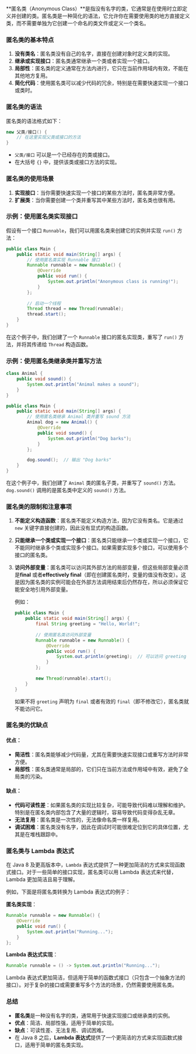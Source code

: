 **匿名类（Anonymous Class）**是指没有名字的类，它通常是在使用时立即定义并创建的类。匿名类是一种简化的语法，它允许你在需要使用类的地方直接定义类，而不需要单独为它创建一个命名的类文件或定义一个类名。

### 匿名类的基本特点

1. **没有类名**：匿名类没有自己的名字，直接在创建对象时定义类的实现。
2. **继承或实现接口**：匿名类通常继承一个类或者实现一个接口。
3. **局部性**：匿名类的定义通常在方法内进行，它只在当前作用域内有效，不能在其他地方复用。
4. **简化代码**：使用匿名类可以减少代码的冗余，特别是在需要快速实现一个接口或类时。

### 匿名类的语法

匿名类的语法格式如下：

```java
new 父类/接口() {
    // 在这里实现父类或接口的方法
}
```

- `父类/接口` 可以是一个已经存在的类或接口。
- 在大括号 `{}` 中，提供该类或接口方法的实现。

### 匿名类的使用场景

1. **实现接口**：当你需要快速实现一个接口的某些方法时，匿名类非常方便。
2. **扩展类**：当你需要创建一个类并重写其中某些方法时，匿名类也很有用。

### 示例：使用匿名类实现接口

假设有一个接口 `Runnable`，我们可以用匿名类来创建它的实例并实现 `run()` 方法：

```java
public class Main {
    public static void main(String[] args) {
        // 使用匿名类实现 Runnable 接口
        Runnable runnable = new Runnable() {
            @Override
            public void run() {
                System.out.println("Anonymous class is running!");
            }
        };
        
        // 启动一个线程
        Thread thread = new Thread(runnable);
        thread.start();
    }
}
```

在这个例子中，我们创建了一个 `Runnable` 接口的匿名实现类，重写了 `run()` 方法，并将其传递给 `Thread` 构造函数。

### 示例：使用匿名类继承类并重写方法

```java
class Animal {
    public void sound() {
        System.out.println("Animal makes a sound");
    }
}

public class Main {
    public static void main(String[] args) {
        // 使用匿名类继承 Animal 类并重写 sound 方法
        Animal dog = new Animal() {
            @Override
            public void sound() {
                System.out.println("Dog barks");
            }
        };

        dog.sound();  // 输出 "Dog barks"
    }
}
```

在这个例子中，我们创建了 `Animal` 类的匿名子类，并重写了 `sound()` 方法。`dog.sound()` 调用的是匿名类中定义的 `sound()` 方法。

### 匿名类的限制和注意事项

1. **不能定义构造函数**：匿名类不能定义构造方法，因为它没有类名。它是通过 `new` 关键字直接创建的，因此没有显式的构造函数。
    
2. **只能继承一个类或实现一个接口**：匿名类只能继承一个类或实现一个接口，它不能同时继承多个类或实现多个接口。如果需要实现多个接口，可以使用多个接口的匿名类。
    
3. **访问外部变量**：匿名类可以访问其外部方法的局部变量，但这些局部变量必须是**final** 或者**effectively final**（即在创建匿名类时，变量的值没有改变）。这是因为匿名类的实例可能会在外部方法调用结束后仍然存在，所以必须保证它能安全地引用外部变量。
    
    例如：
    
    ```java
    public class Main {
        public static void main(String[] args) {
            final String greeting = "Hello, World!";
            
            // 使用匿名类访问外部变量
            Runnable runnable = new Runnable() {
                @Override
                public void run() {
                    System.out.println(greeting);  // 可以访问 greeting
                }
            };
            
            new Thread(runnable).start();
        }
    }
    ```
    
    如果不将 `greeting` 声明为 `final` 或者有效的 `final`（即不修改它），匿名类就不能访问它。
    

### 匿名类的优缺点

#### 优点：

- **简洁性**：匿名类能够减少代码量，尤其在需要快速实现接口或重写方法时非常方便。
- **局部性**：匿名类通常是局部的，它们只在当前方法或作用域中有效，避免了全局类的污染。

#### 缺点：

- **代码可读性差**：如果匿名类的实现比较复杂，可能导致代码难以理解和维护。特别是在匿名类内部包含了大量的逻辑时，容易导致代码变得杂乱无章。
- **无法复用**：匿名类是一次性的，无法像命名类一样复用。
- **调试困难**：匿名类没有名字，因此在调试时可能很难定位到它的具体位置，尤其是在堆栈跟踪中。

### 匿名类与 Lambda 表达式

在 Java 8 及更高版本中，`Lambda` 表达式提供了一种更加简洁的方式来实现函数式接口。对于一些简单的接口实现，匿名类可以用 Lambda 表达式来代替，Lambda 更加简洁且易于理解。

例如，下面是将匿名类转换为 Lambda 表达式的例子：

**匿名类实现**：

```java
Runnable runnable = new Runnable() {
    @Override
    public void run() {
        System.out.println("Running...");
    }
};
```

**Lambda 表达式实现**：

```java
Runnable runnable = () -> System.out.println("Running...");
```

Lambda 表达式更加简洁，但适用于简单的函数式接口（只包含一个抽象方法的接口）。对于复杂的接口或需要重写多个方法的场景，仍然需要使用匿名类。

### 总结

- **匿名类**是一种没有名字的类，通常用于快速实现接口或继承类的实例。
- **优点**：简洁、局部性强，适用于简单的实现。
- **缺点**：可读性差、无法复用、调试困难。
- 在 Java 8 之后，**Lambda 表达式**提供了一个更简洁的方式来实现函数式接口，适用于简单的匿名类实现。